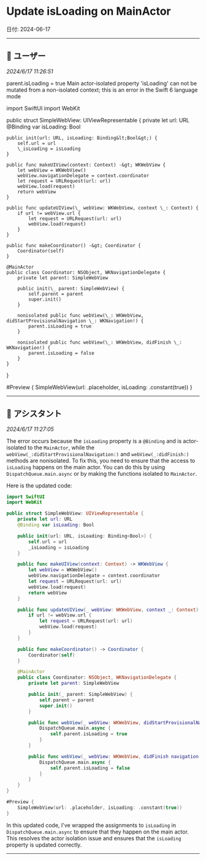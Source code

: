 # Update isLoading on MainActor

日付: 2024-06-17

---

## 👤 ユーザー
*2024/6/17 11:26:51*

parent.isLoading = true
Main actor-isolated property 'isLoading' can not be mutated from a non-isolated context; this is an error in the Swift 6 language mode

import SwiftUI
import WebKit

public struct SimpleWebView: UIViewRepresentable {
    private let url: URL
    @Binding var isLoading: Bool

    public init(url: URL, isLoading: Binding&lt;Bool&gt;) {
        self.url = url
        \_isLoading = isLoading
    }

    public func makeUIView(context: Context) -&gt; WKWebView {
        let webView = WKWebView()
        webView.navigationDelegate = context.coordinator
        let request = URLRequest(url: url)
        webView.load(request)
        return webView
    }

    public func updateUIView(\_ webView: WKWebView, context \_: Context) {
        if url != webView.url {
            let request = URLRequest(url: url)
            webView.load(request)
        }
    }

    public func makeCoordinator() -&gt; Coordinator {
        Coordinator(self)
    }

    @MainActor
    public class Coordinator: NSObject, WKNavigationDelegate {
        private let parent: SimpleWebView

        public init(\_ parent: SimpleWebView) {
            self.parent = parent
            super.init()
        }

        nonisolated public func webView(\_: WKWebView, didStartProvisionalNavigation \_: WKNavigation!) {
            parent.isLoading = true
        }

        nonisolated public func webView(\_: WKWebView, didFinish \_: WKNavigation!) {
            parent.isLoading = false
        }
    }
}

#Preview {
    SimpleWebView(url: .placeholder, isLoading: .constant(true))
}

---

## 🤖 アシスタント
*2024/6/17 11:27:05*

The error occurs because the `isLoading` property is a `@Binding` and is actor-isolated to the `MainActor`, while the `webView(_:didStartProvisionalNavigation:)` and `webView(_:didFinish:)` methods are nonisolated. To fix this, you need to ensure that the access to `isLoading` happens on the main actor. You can do this by using `DispatchQueue.main.async` or by making the functions isolated to `MainActor`.

Here is the updated code:

```swift
import SwiftUI
import WebKit

public struct SimpleWebView: UIViewRepresentable {
    private let url: URL
    @Binding var isLoading: Bool

    public init(url: URL, isLoading: Binding<Bool>) {
        self.url = url
        _isLoading = isLoading
    }

    public func makeUIView(context: Context) -> WKWebView {
        let webView = WKWebView()
        webView.navigationDelegate = context.coordinator
        let request = URLRequest(url: url)
        webView.load(request)
        return webView
    }

    public func updateUIView(_ webView: WKWebView, context _: Context) {
        if url != webView.url {
            let request = URLRequest(url: url)
            webView.load(request)
        }
    }

    public func makeCoordinator() -> Coordinator {
        Coordinator(self)
    }

    @MainActor
    public class Coordinator: NSObject, WKNavigationDelegate {
        private let parent: SimpleWebView

        public init(_ parent: SimpleWebView) {
            self.parent = parent
            super.init()
        }

        public func webView(_ webView: WKWebView, didStartProvisionalNavigation navigation: WKNavigation!) {
            DispatchQueue.main.async {
                self.parent.isLoading = true
            }
        }

        public func webView(_ webView: WKWebView, didFinish navigation: WKNavigation!) {
            DispatchQueue.main.async {
                self.parent.isLoading = false
            }
        }
    }
}

#Preview {
    SimpleWebView(url: .placeholder, isLoading: .constant(true))
}
```

In this updated code, I've wrapped the assignments to `isLoading` in `DispatchQueue.main.async` to ensure that they happen on the main actor. This resolves the actor isolation issue and ensures that the `isLoading` property is updated correctly.

---
